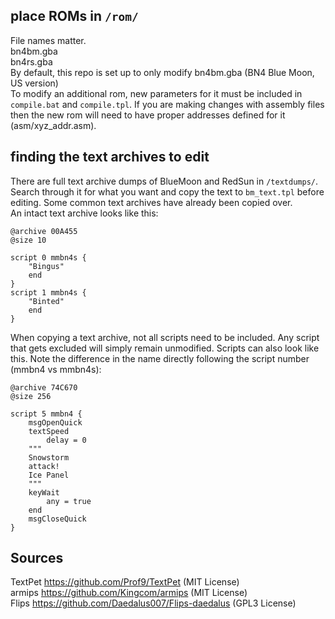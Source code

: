 ## place ROMs in `/rom/`
File names matter.  
bn4bm.gba  
bn4rs.gba  
By default, this repo is set up to only modify bn4bm.gba (BN4 Blue Moon, US version)  
To modify an additional rom, new parameters for it must be included in `compile.bat` and `compile.tpl`. If you are making changes with assembly files then the new rom will need to have proper addresses defined for it (asm/xyz_addr.asm).  

## finding the text archives to edit
There are full text archive dumps of BlueMoon and RedSun in `/textdumps/`. Search through it for what you want and copy the text to `bm_text.tpl` before editing. Some common text archives have already been copied over.  
An intact text archive looks like this:  
``` 
@archive 00A455
@size 10

script 0 mmbn4s {
	"Bingus"
	end
}
script 1 mmbn4s {
	"Binted"
	end
}
```
When copying a text archive, not all scripts need to be included. Any script that gets excluded will simply remain unmodified. Scripts can also look like this. Note the difference in the name directly following the script number (mmbn4 vs mmbn4s):  
```
@archive 74C670
@size 256

script 5 mmbn4 {
	msgOpenQuick
	textSpeed
		delay = 0
	"""
	Snowstorm
	attack!
	Ice Panel
	"""
	keyWait
		any = true
	end
	msgCloseQuick
}
```

## Sources
TextPet <https://github.com/Prof9/TextPet> (MIT License)  
armips <https://github.com/Kingcom/armips> (MIT License)  
Flips <https://github.com/Daedalus007/Flips-daedalus> (GPL3 License)  